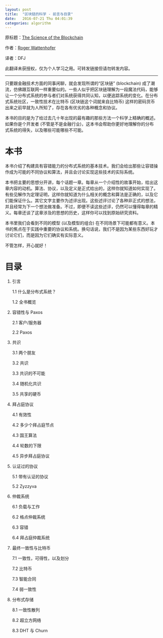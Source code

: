 ```yaml
---
layout: post
title:  "区块链的科学 - 前言与目录"
date:   2016-07-21 Thu 04:01:39
categories: algorithm
---
```


原标题：[The Science of the Blockchain](https://www.amazon.com/Science-Blockchain-Inverted-Forest-Publishing/dp/1522751831/)

作者：[Roger Wattenhofer](http://www.dcg.ethz.ch/members/wroger.html)

译者：DFJ

此翻译未获授权，仅为个人学习之用。可转发链接但请勿转发内容。

---

只要跟金融技术方面的同事闲聊，就会发现所谓的“区块链” (blockchain) 成了潮流，仿佛跟互联网一样重要似的。一些人似乎把区块链理解为一段魔法代码，能够让一个分布式系统的参与者们对系统获得共同认知，以便追踪系统的变化。在分布式系统社区，一致性技术在比特币 (区块链这个词就来自比特币) 这样的密码货币出来之前早就为人所知了，存在各有优劣的各种概念和协议。

本书的目的是为了给过去几十年出现的最有趣的那些方法一个科学上精确的概述。如果你是个开发者 (不管是不是金融行业)，这本书会帮助你更好地理解你的分布式系统的得失，以及哪些可能哪些不可能。

# 本书

本书介绍了构建具有容错能力的分布式系统的基本技术。我们会给出那些让容错操作成为可能的不同协议和算法，并且会讨论实现这些技术的实际系统。

本书把主要的思想分开讲，每个话题一章。每章从一个介绍性的故事开始，给出这章内容的动机。算法、协议，以及定义是正式给出的，这样你就知道如何实现了。有些见解作为定理证明，这样你就知道为什么相关的概念和算法是正确的，以及它们能保证什么。其它文字主要作为述评出现。这些述评讨论了各种非正式的想法，并且经常为下一个想法做准备。不过，即便不读这些述评，仍然可以懂得每章的精义。每章还谈了这章涉及的思想的历史，这样你可以找到原始研究资料。

本书里我们会看到不同的模型 (以及模型的组合) 在不同场景下可能都有意义。本书的焦点在于实践中重要的协议和系统。换句话说，我们不是因为某些东西好玩才讨论它们，而是因为它们确实有实际意义。

不管怎样，开心就好！

# 目录

1. 引言

    1.1 什么是分布式系统？

    1.2 全书概览

2. 容错性与 Paxos

    2.1 客户/服务器

    2.2 Paxos

3. 共识

    3.1 两个朋友

    3.2 共识

    3.3 共识的不可能

    3.4 随机化共识

    3.5 共享的硬币

4. 拜占庭协议

    4.1 有效性

    4.2 多少个拜占庭节点

    4.3 国王算法

    4.4 轮数的下限

    4.5 异步拜占庭协议

5. 认证过的协议

    5.1 带有认证的协议

    5.2 Zyzzyva

6. 仲裁系统

    6.1 负载与工作

    6.2 格点仲裁系统

    6.3 容错

    6.4 拜占庭仲裁系统

7. 最终一致性与比特币

    7.1 一致性，可得性，以及划分

    7.2 比特币

    7.3 智能合同

    7.4 弱一致性

8. 分布式存储

    8.1 一致性散列

    8.2 超立方网络

    8.3 DHT 与 Churn

